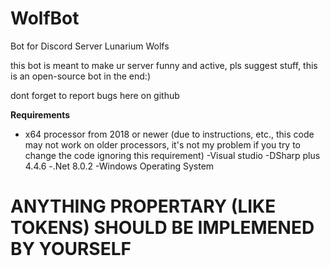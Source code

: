 # WolfBot
Bot for Discord Server Lunarium Wolfs

this bot is meant to make ur server funny and active, pls suggest stuff, this is an open-source bot in the end:)

dont forget to report bugs here on github

**Requirements**
- x64 processor from 2018 or newer (due to instructions, etc., this code may not work on older processors, it's not my problem if you try to change the code ignoring this requirement)
-Visual studio
-DSharp plus 4.4.6
-.Net 8.0.2
-Windows Operating System

# ANYTHING PROPERTARY (LIKE TOKENS) SHOULD BE IMPLEMENED BY YOURSELF
